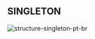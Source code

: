 ## SINGLETON

![structure-singleton-pt-br](https://github.com/LeticiaSan/BERTOTI/assets/62018632/31232e3c-1687-439d-a614-675dfe97a4b0)
